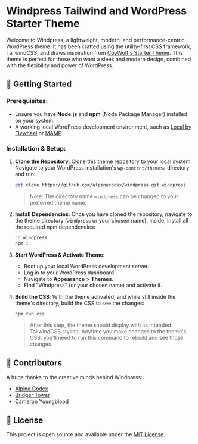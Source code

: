 # Windpress Tailwind and WordPress Starter Theme

Welcome to Windpress, a lightweight, modern, and performance-centric WordPress theme. It has been crafted using the utility-first CSS framework, TailwindCSS, and draws inspiration from [CoyWolf's Starter Theme](https://coywolf.pro/webdev/wordpress-starter-theme/). This theme is perfect for those who want a sleek and modern design, combined with the flexibility and power of WordPress.

## 🚀 Getting Started

### Prerequisites:

- Ensure you have **Node.js** and **npm** (Node Package Manager) installed on your system.
- A working local WordPress development environment, such as [Local by Flywheel](https://localwp.com/) or [MAMP](https://www.mamp.info/).

### Installation & Setup:

1. **Clone the Repository**:
    Clone this theme repository to your local system. Navigate to your WordPress installation's `wp-content/themes/` directory and run:

    ```bash
    git clone https://github.com/alpinecodex/windpress.git windpress
    ```

    > Note: The directory name `windpress` can be changed to your preferred theme name.

2. **Install Dependencies**:
    Once you have cloned the repository, navigate to the theme directory (`windpress` or your chosen name). Inside, install all the required npm dependencies:

    ```bash
    cd windpress
    npm i
    ```

3. **Start WordPress & Activate Theme**:
    - Boot up your local WordPress development server.
    - Log in to your WordPress dashboard.
    - Navigate to **Appearance** > **Themes**.
    - Find "Windpress" (or your chosen name) and activate it.

4. **Build the CSS**:
    With the theme activated, and while still inside the theme's directory, build the CSS to see the changes:

    ```bash
    npm run css
    ```

    > After this step, the theme should display with its intended TailwindCSS styling. Anytime you make changes to the theme's CSS, you'll need to run this command to rebuild and see those changes.

## 🤝 Contributors

A huge thanks to the creative minds behind Windpress:

- [Alpine Codex](https://alpinecodex.com)
- [Bridger Tower](https://bridger.cc)
- [Cameron Youngblood](https://cameronyoungblood.com)

## 📝 License

This project is open source and available under the [MIT License](LICENSE.md).
